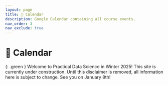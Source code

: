 ```yaml
---
layout: page
title: 📆 Calendar
description: Google Calendar containing all course events.
nav_order: 3
nav_exclude: true
---
```


# 📆 Calendar

{: .green }
Welcome to Practical Data Science in Winter 2025! This site is currently under construction. Until this disclaimer is removed, all information here is subject to change. See you on January 8th!

<!-- The times and locations of office hours, as well as lectures and discussions, are all in the calendar below. The times and locations of office hours are subject to change week-to-week, so make sure to check the calendar before attending.

**New**: Once in office hours, put your name on the [Office Hours Queue](https://eecsoh.eecs.umich.edu/queues/2lbxJSrtWrZBa1wAlRt1mI4E3ha) so that we know who we're looking for!

<div align="center" markdown="1">

[Access the office hours queue here](https://eecsoh.eecs.umich.edu/queues/2lbxJSrtWrZBa1wAlRt1mI4E3ha){: .btn .btn-green }

</div>

The events are color-coded:
- Lectures and discussions appear in <span style="color:#668cd9"><b>blue</b></span>. These are all held on North Campus.
- In-person office hours held on North Campus appear in <span style="color:#e0c23f"><b>gold</b></span>. These are typically held either in the BBB Atrium or a BBB conference room, though occasionally in other North Campus areas.
- In-person office hours held on Central Campus appear in <span style="color:#3b995b"><b>green</b></span>. These are held in the Shapiro Undergraduate Library, i.e. the "UgLi", in the back of the basement where the desktop computers are.
- Remote office hours appear in <span style="color:#e6804d"><b>orange</b></span>, and can be accessed at [**this Zoom link**](https://umich.zoom.us/j/95923283134). Only a few of our office hours are being held remotely, so if you’re able to, you’re strongly encouraged to attend in-person.


<iframe src="https://calendar.google.com/calendar/embed?height=800&wkst=1&ctz=America%2FDetroit&bgcolor=%23ffffff&showTitle=0&showPrint=0&showTabs=0&showCalendars=0&mode=WEEK&src=Y181NmQ4NzU2YjY1MzVkN2NhNTEyZjFiY2NjM2MyMzA0ZWE0NWE2YTM3NmM1Mzg3OTE1NjMyNWQ1MjIzZmViN2RhQGdyb3VwLmNhbGVuZGFyLmdvb2dsZS5jb20&src=Y19lZTQzNTViNWIzODMzMGRlMjc1ZTE3Njg5YjFjOTRkOWM3MTFhYmQzMTgzNmRlZDQwOGI3OWRlYWQ3YzY4ODM4QGdyb3VwLmNhbGVuZGFyLmdvb2dsZS5jb20&src=Y181ZDBlNzU0NTY1NTY4ZGQ5YTgxMWUyMGYxZmEwMTIyNjA1ZTVhMzgzMmRkZTc1Yzg1MWM5OTc2MjQ0OWU2YzNjQGdyb3VwLmNhbGVuZGFyLmdvb2dsZS5jb20&src=Y180OTkzOWM4NWM1Mjk5N2Y0MjJmNTE4ZjIyYzRjMDAyODhlNjZhYjZjZjE4NGZiNzgyMDJkMGQ4OGYwZWE3YmZkQGdyb3VwLmNhbGVuZGFyLmdvb2dsZS5jb20&color=%230B8043&color=%23E4C441&color=%234285F4&color=%23F4511E" style="border:solid 1px #777" width="800" height="600" frameborder="0" scrolling="no"></iframe> -->
